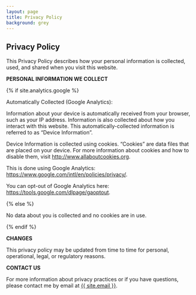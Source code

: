 ```yaml
---
layout: page
title: Privacy Policy
background: grey
---
```


<div class="col-lg-12 text-center">
	<h2 class="section-heading text-uppercase">Privacy Policy</h2>
</div>

This Privacy Policy describes how your personal information is collected, used, and shared when you visit this website.

**PERSONAL INFORMATION WE COLLECT**

{% if site.analytics.google %}

Automatically Collected (Google Analytics):

Information about your device is automatically received from your browser, such as your IP address. Information is also collected about how you interact with this website. This automatically-collected information is referred to as “Device Information”.

Device Information is collected using cookies. “Cookies” are data files that are placed on your device. For more information about cookies and how to disable them, visit http://www.allaboutcookies.org.

This is done using Google Analytics: <https://www.google.com/intl/en/policies/privacy/>.

You can opt-out of Google Analytics here: <https://tools.google.com/dlpage/gaoptout>.

{% else %}

No data about you is collected and no cookies are in use.

{% endif %}

**CHANGES**

This privacy policy may be updated from time to time for personal, operational, legal, or regulatory reasons.

**CONTACT US**

For more information about privacy practices or if you have questions, please contact me by email at <a href="mailto:{{ site.email }}">{{ site.email }}</a>.
